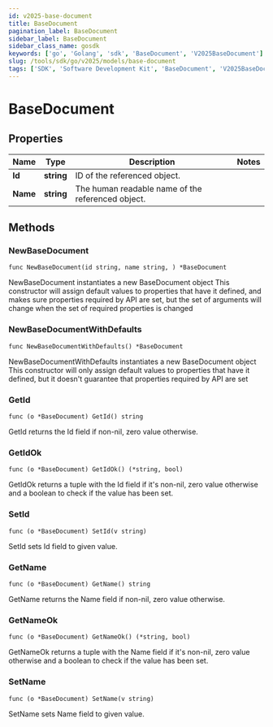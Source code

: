 ```yaml
---
id: v2025-base-document
title: BaseDocument
pagination_label: BaseDocument
sidebar_label: BaseDocument
sidebar_class_name: gosdk
keywords: ['go', 'Golang', 'sdk', 'BaseDocument', 'V2025BaseDocument']
slug: /tools/sdk/go/v2025/models/base-document
tags: ['SDK', 'Software Development Kit', 'BaseDocument', 'V2025BaseDocument']
---
```


# BaseDocument

## Properties

| Name | Type | Description | Notes |
| --- | --- | --- | --- |
| **Id** | **string** | ID of the referenced object. |
| **Name** | **string** | The human readable name of the referenced object. |

## Methods

### NewBaseDocument

`func NewBaseDocument(id string, name string, ) *BaseDocument`

NewBaseDocument instantiates a new BaseDocument object This constructor will assign default values to properties that have it defined, and makes sure properties required by API are set, but the set of arguments will change when the set of required properties is changed

### NewBaseDocumentWithDefaults

`func NewBaseDocumentWithDefaults() *BaseDocument`

NewBaseDocumentWithDefaults instantiates a new BaseDocument object This constructor will only assign default values to properties that have it defined, but it doesn't guarantee that properties required by API are set

### GetId

`func (o *BaseDocument) GetId() string`

GetId returns the Id field if non-nil, zero value otherwise.

### GetIdOk

`func (o *BaseDocument) GetIdOk() (*string, bool)`

GetIdOk returns a tuple with the Id field if it's non-nil, zero value otherwise and a boolean to check if the value has been set.

### SetId

`func (o *BaseDocument) SetId(v string)`

SetId sets Id field to given value.

### GetName

`func (o *BaseDocument) GetName() string`

GetName returns the Name field if non-nil, zero value otherwise.

### GetNameOk

`func (o *BaseDocument) GetNameOk() (*string, bool)`

GetNameOk returns a tuple with the Name field if it's non-nil, zero value otherwise and a boolean to check if the value has been set.

### SetName

`func (o *BaseDocument) SetName(v string)`

SetName sets Name field to given value.
